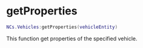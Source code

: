 # getProperties

```lua
NCs.Vehicles:getProperties(vehicleEntity)
```

This function get properties of the specified vehicle.